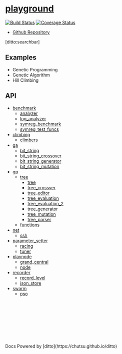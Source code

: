 # [playground]()
[![Build Status](https://travis-ci.org/chutsu/playground.png)][1]
[![Coverage Status](https://coveralls.io/repos/chutsu/playground/badge.png)][2]

- [Github Repository](http://github.com/chutsu/playground/)

[ditto:searchbar]


## Examples
- Genetic Programming
- Genetic Algorithm
- Hill Climbing


## API
- [benchmark](#docs/api/benchmark/benchmark)
    - [analyzer](#docs/api/benchmark/analyzer)
    - [log_analyzer](#docs/api/benchmark/log_analyzer)
    - [symreg_benchmark](#docs/api/benchmark/symreg_benchmark)
    - [symreg_test_funcs](#docs/api/benchmark/symreg_test_funcs)
- [climbing](#docs/api/climbing/climbing)
    - [climbers](#docs/api/climbing/climbers)
- [ga](#docs/api/ga/ga)
    - [bit_string](#docs/api/ga/bit_string)
    - [bit_string_crossover](#docs/api/ga/bit_string_crossover)
    - [bit_string_generator](#docs/api/ga/bit_string_generator)
    - [bit_string_mutation](#docs/api/ga/bit_string_mutation)
- [gp](#docs/api/gp/gp)
    - [tree](#docs/api/gp/tree)
        - [tree](#docs/api/gp/tree/tree)
        - [tree_crossver](#docs/api/gp/tree/tree_crossover)
        - [tree_editor](#docs/api/gp/tree/tree_editor)
        - [tree_evaluation](#docs/api/gp/tree/tree_evaluation)
        - [tree_evaluation_2](#docs/api/gp/tree/tree_evaluation_2)
        - [tree_generator](#docs/api/gp/tree/tree_generator)
        - [tree_mutation](#docs/api/gp/tree/tree_mutation)
        - [tree_parser](#docs/api/gp/tree/tree_parser)
    - [functions](#docs/api/gp/functions)
- [net](#docs/api/net/net)
    - [ssh](#docs/api/net/ssh)
- [parameter_setter](#docs/api/parameter_setter/parameter_setter)
    - [racing](#docs/api/parameter_setter/racing)
    - [tuner](#docs/api/parameter_setter/tuner)
- [playnode](#docs/api/playnode/playnode)
    - [grand_central](#docs/api/playnode/grand_central)
    - [node](#docs/api/playnode/node)
- [recorder](#docs/api/recorder/recorder)
    - [record_level](#docs/api/recorder/record_level)
    - [json_store](#docs/api/recorder/json_store)
- [swarm](#docs/api/swarm/swarm)
    - [pso](#docs/api/swarm/pso)


<div style="margin-top: 30%"></div>
Docs Powered by [ditto](https://chutsu.github.io/ditto)

[1]: https://travis-ci.org/chutsu/playground
[2]: https://coveralls.io/r/chutsu/playground
